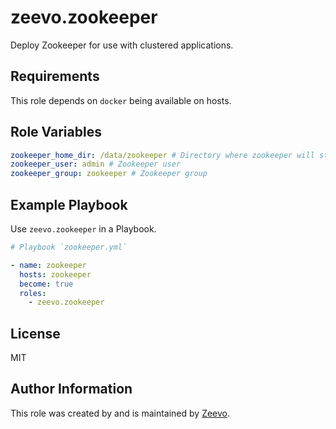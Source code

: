 # zeevo.zookeeper

Deploy Zookeeper for use with clustered applications.

## Requirements

This role depends on `docker` being available on hosts.

## Role Variables

```yml
zookeeper_home_dir: /data/zookeeper # Directory where zookeeper will store its data
zookeeper_user: admin # Zookeeper user
zookeeper_group: zookeeper # Zookeeper group
```

## Example Playbook

Use `zeevo.zookeeper` in a Playbook.

```yml
# Playbook `zookeeper.yml`

- name: zookeeper
  hosts: zookeeper
  become: true
  roles:
    - zeevo.zookeeper
```

## License

MIT

## Author Information

This role was created by and is maintained by [Zeevo](https://zeevo.io).
